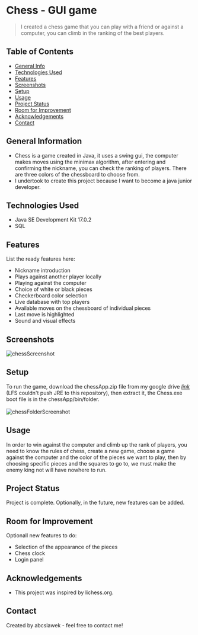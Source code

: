 # Chess - GUI game
> I created a chess game that you can play with a friend or against a computer, you can climb in the ranking of the best players.


## Table of Contents
* [General Info](#general-information)
* [Technologies Used](#technologies-used)
* [Features](#features)
* [Screenshots](#screenshots)
* [Setup](#setup)
* [Usage](#usage)
* [Project Status](#project-status)
* [Room for Improvement](#room-for-improvement)
* [Acknowledgements](#acknowledgements)
* [Contact](#contact)



## General Information
- Chess is a game created in Java, it uses a swing gui, the computer makes moves using the minimax algorithm, after entering and confirming the nickname, you can check the ranking of players. There are three colors of the chessboard to choose from.
- I undertook to create this project because I want to become a java junior developer.



## Technologies Used
- Java SE Development Kit 17.0.2
- SQL


## Features
List the ready features here:
- Nickname introduction
- Plays against another player locally
- Playing against the computer
- Choice of white or black pieces
- Checkerboard color selection
- Live database with top players
- Available moves on the chessboard of individual pieces
- Last move is highlighted
- Sound and visual effects


## Screenshots
![chessScreenshot](https://user-images.githubusercontent.com/56951671/220776668-5c313dd8-4ab2-48c6-9062-80210bd31485.png)




## Setup
To run the game, download the chessApp.zip file from my google drive [_link_](https://drive.google.com/file/d/1rT61F4QzCgNy8VcVufDLv9T5wnjhrNJe/view?usp=sharing) (LFS couldn't push JRE to this repository), then extract it, the Chess.exe boot file is in the chessApp/bin/folder.</br></br>
![chessFolderScreenshot](https://user-images.githubusercontent.com/56951671/220777815-38a15a68-f325-46d9-8786-f1be04494df6.png)



## Usage
In order to win against the computer and climb up the rank of players, you need to know the rules of chess, create a new game, choose a game against the computer and the color of the pieces we want to play, then by choosing specific pieces and the squares to go to, we must make the enemy king not will have nowhere to run.




## Project Status
Project is complete. Optionally, in the future, new features can be added.


## Room for Improvement

Optionall new features to do:
- Selection of the appearance of the pieces
- Chess clock
- Login panel


## Acknowledgements
- This project was inspired by lichess.org.


## Contact
Created by abcslawek - feel free to contact me!
